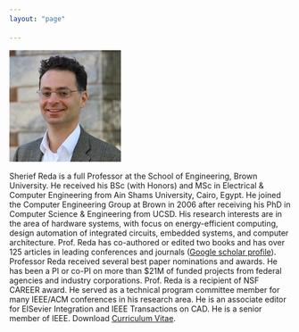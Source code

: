 ```yaml
---
layout: "page"

---
```




![](/members/sreda_mini.jpg)


Sherief Reda is a full Professor at the School of Engineering, Brown University. He received his BSc (with Honors) and MSc in Electrical & Computer Engineering from Ain Shams University, Cairo, Egypt. He joined the Computer Engineering Group at Brown in 2006 after receiving his PhD in Computer Science & Engineering from UCSD. His research interests are in the area of hardware systems, with focus on energy-efficient computing, design automation of integrated circuits, embedded systems, and computer architecture. Prof. Reda has co-authored or edited two books and has over 125 articles in leading conferences and journals ([Google scholar profile](https://scholar.google.com/citations?user=p69MQp4AAAAJ&hl=en&oi=ao)). Professor Reda received several best paper nominations and awards. He has been a PI or co-PI on more than $21M of funded projects from federal agencies and industry corporations. Prof. Reda is a recipient of NSF CAREER award. He served as a technical program committee member for many IEEE/ACM conferences in his research area. He is an associate editor for ElSevier Integration and IEEE Transactions on CAD. He is a senior member of IEEE. Download [Curriculum Vitae](https://vivo.brown.edu/docs/s/sreda_cv.pdf?dt=524816356).
